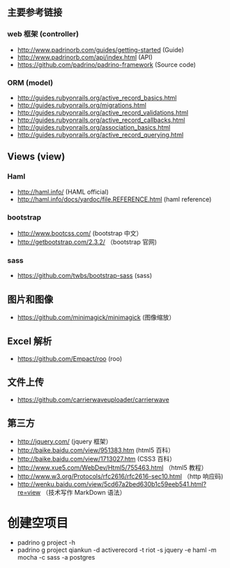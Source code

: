
## 主要参考链接
### web 框架 (controller)
* http://www.padrinorb.com/guides/getting-started (Guide)
* http://www.padrinorb.com/api/index.html (API)
* https://github.com/padrino/padrino-framework (Source code)

### ORM (model)
* http://guides.rubyonrails.org/active_record_basics.html
* http://guides.rubyonrails.org/migrations.html
* http://guides.rubyonrails.org/active_record_validations.html
* http://guides.rubyonrails.org/active_record_callbacks.html
* http://guides.rubyonrails.org/association_basics.html
* http://guides.rubyonrails.org/active_record_querying.html

## Views (view)
### Haml
* http://haml.info/ (HAML official)
* http://haml.info/docs/yardoc/file.REFERENCE.html (haml reference)

### bootstrap
* http://www.bootcss.com/ (bootstrap 中文）
* http://getbootstrap.com/2.3.2/ （bootstrap 官网)

### sass
* https://github.com/twbs/bootstrap-sass (sass)


## 图片和图像
* https://github.com/minimagick/minimagick (图像缩放）

## Excel 解析
* https://github.com/Empact/roo (roo)

## 文件上传
* https://github.com/carrierwaveuploader/carrierwave 

## 第三方
* http://jquery.com/ (jquery 框架）
* http://baike.baidu.com/view/951383.htm (html5 百科）
* http://baike.baidu.com/view/1713027.htm (CSS3 百科）
* http://www.xue5.com/WebDev/Html5/755463.html （html5 教程）
* http://www.w3.org/Protocols/rfc2616/rfc2616-sec10.html （http 响应码)
* http://wenku.baidu.com/view/5cd67a2bed630b1c59eeb541.html?re=view （技术写作 MarkDown 语法）

# 创建空项目
* padrino g project -h
* padrino g project qiankun -d activerecord -t riot -s jquery -e haml -m mocha  -c sass -a postgres
